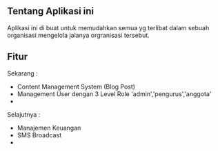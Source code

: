 ## Tentang Aplikasi ini

Aplikasi ini di buat untuk memudahkan semua yg terlibat dalam sebuah organisasi mengelola jalanya orgranisasi tersebut.

## Fitur 

Sekarang :

- Content Management System (Blog Post)
- Management User dengan 3 Level Role 'admin','pengurus','anggota'
- 

Selajutnya :

- Manajemen Keuangan
- SMS Broadcast
- 

